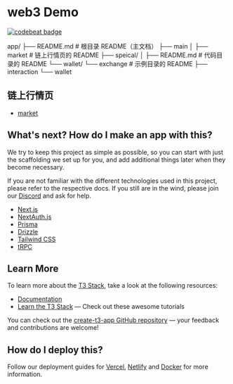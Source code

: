 # web3 Demo

[![codebeat badge](https://codebeat.co/badges/bd0822cb-b22f-49d6-9a81-6577c79ffb41)](https://codebeat.co/projects/github-com-chaunceyliu-learn-web3-front-end-main)

app/
├── README.md # 根目录 README（主文档）
├── main
│ ├── market # 链上行情页的 README
├── speical/
│ ├── README.md # 代码目录的 README
└── wallet/
└── exchange # 示例目录的 README
├── interaction
└── wallet

## 链上行情页

- [market](https://learn-web3-front-end.vercel.app/market)

## What's next? How do I make an app with this?

We try to keep this project as simple as possible, so you can start with just the scaffolding we set up for you, and add additional things later when they become necessary.

If you are not familiar with the different technologies used in this project, please refer to the respective docs. If you still are in the wind, please join our [Discord](https://t3.gg/discord) and ask for help.

- [Next.js](https://nextjs.org)
- [NextAuth.js](https://next-auth.js.org)
- [Prisma](https://prisma.io)
- [Drizzle](https://orm.drizzle.team)
- [Tailwind CSS](https://tailwindcss.com)
- [tRPC](https://trpc.io)

## Learn More

To learn more about the [T3 Stack](https://create.t3.gg/), take a look at the following resources:

- [Documentation](https://create.t3.gg/)
- [Learn the T3 Stack](https://create.t3.gg/en/faq#what-learning-resources-are-currently-available) — Check out these awesome tutorials

You can check out the [create-t3-app GitHub repository](https://github.com/t3-oss/create-t3-app) — your feedback and contributions are welcome!

## How do I deploy this?

Follow our deployment guides for [Vercel](https://create.t3.gg/en/deployment/vercel), [Netlify](https://create.t3.gg/en/deployment/netlify) and [Docker](https://create.t3.gg/en/deployment/docker) for more information.
